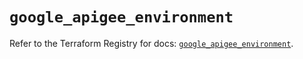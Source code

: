 # `google_apigee_environment`

Refer to the Terraform Registry for docs: [`google_apigee_environment`](https://registry.terraform.io/providers/hashicorp/google/5.18.0/docs/resources/apigee_environment).
